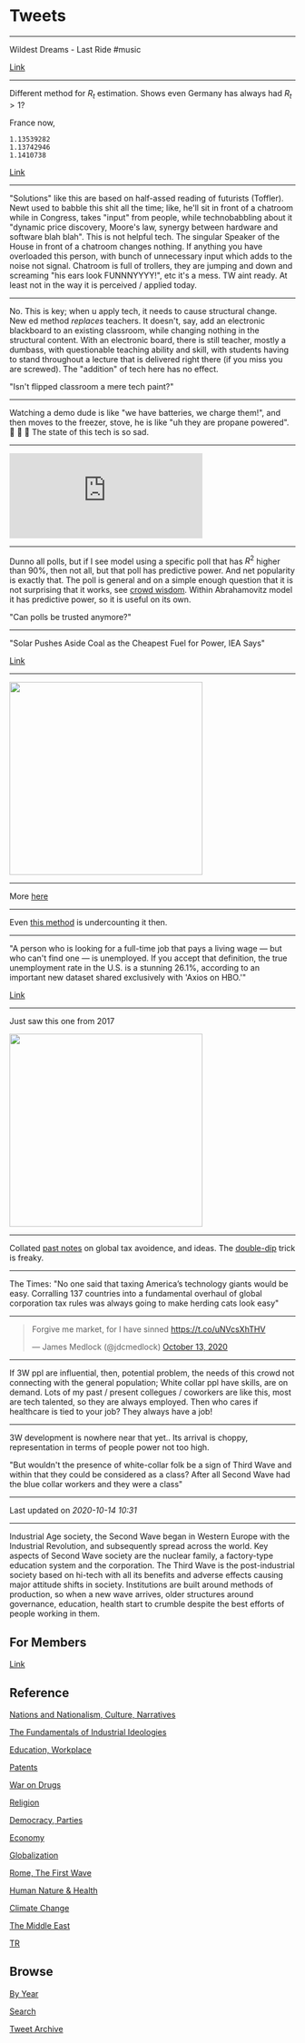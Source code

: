 # Tweets

---

Wildest Dreams - Last Ride \#music

[Link](https://youtu.be/C-MIbOs34_g)

---

Different method for $R_t$ estimation. Shows even Germany has always
had $R_t > 1$?

France now,

```
1.13539282
1.13742946
1.1410738
```

[Link](2020/02/corona.md#Rt)

---

"Solutions" like this are based on half-assed reading of futurists
(Toffler). Newt used to babble this shit all the time; like, he'll sit
in front of a chatroom while in Congress, takes "input" from people,
while technobabbling about it "dynamic price discovery, Moore's law,
synergy between hardware and software blah blah". This is not helpful
tech. The singular Speaker of the House in front of a chatroom changes
nothing. If anything you have overloaded this person, with bunch of
unnecessary input which adds to the noise not signal. Chatroom is full
of trollers, they are jumping and down and screaming "his ears look
FUNNNYYYY!", etc it's a mess. TW aint ready. At least not in the way
it is perceived / applied today.

---

No. This is key; when u apply tech, it needs to cause structural
change. New ed method *replaces* teachers. It doesn't, say, add an
electronic blackboard to an existing classroom, while changing nothing
in the structural content. With an electronic board, there is still
teacher, mostly a dumbass, with questionable teaching ability and
skill, with students having to stand throughout a lecture that is
delivered right there (if you miss you are screwed). The "addition" of
tech here has no effect.

"Isn't flipped classroom a mere tech paint?"

---

Watching a demo dude is like "we have batteries, we charge them!", and
then moves to the freezer, stove, he is like "uh they are propane
powered". 🤣 🤣 🤣 The state of this tech is so sad.

---

<iframe width="340" src="https://www.youtube.com/embed/nkFdOb50rg0" frameborder="0" allow="accelerometer; autoplay; clipboard-write; encrypted-media; gyroscope; picture-in-picture" allowfullscreen></iframe>

---

Dunno all polls, but if I see model using a specific poll that has
$R^2$ higher than 90%, then not all, but that poll has predictive
power. And net popularity is exactly that. The poll is general and on
a simple enough question that it is not surprising that it works, see
[crowd wisdom](2020/07/crowd-wisdom.md). Within Abrahamovitz model it
has predictive power, so it is useful on its own.

"Can polls be trusted anymore?"

---

"Solar Pushes Aside Coal as the Cheapest Fuel for Power, IEA Says"

[Link](https://www.bloomberg.com/news/articles/2020-10-13/solar-pushes-aside-coal-as-the-favorite-fuel-for-power-iea-says)

---

<img width="340" src="https://pbs.twimg.com/media/EkOmATjWkAUKunD?format=jpg&name=small"/>

---

More [here](https://www.lisep.org/)

---

Even [this method](2019/05/stats.md#unempl) is undercounting it then.

---

"A person who is looking for a full-time job that pays a living wage —
but who can't find one — is unemployed. If you accept that definition,
the true unemployment rate in the U.S. is a stunning 26.1%, according
to an important new dataset shared exclusively with 'Axios on HBO.'"

[Link](https://www.axios.com/americas-true-unemployment-rate-6e34decb-c274-4feb-a4af-ffac8cf5840d.html)

---

Just saw this one from 2017

<img width="340" src="https://muratk3n.github.io/thirdwave/en/2017/10/DK5EzC2X0AApM-b.jpg"/>

---

Collated [past notes](2017/10/tax-avoidence-tricks.md) on global tax
avoidence, and ideas. The
[double-dip](2017/10/tax-avoidence-tricks.md#doubleDip) trick is
freaky.

---

The Times: "No one said that taxing America’s technology giants would
be easy. Corralling 137 countries into a fundamental overhaul of
global corporation tax rules was always going to make herding cats
look easy"

---

<blockquote class="twitter-tweet"><p lang="en" dir="ltr">Forgive me market, for I have sinned <a href="https://t.co/uNVcsXhTHV">https://t.co/uNVcsXhTHV</a></p>&mdash; James Medlock (@jdcmedlock) <a href="https://twitter.com/jdcmedlock/status/1316052977107386368?ref_src=twsrc%5Etfw">October 13, 2020</a></blockquote> <script async src="https://platform.twitter.com/widgets.js" charset="utf-8"></script>

---

If 3W ppl are influential, then, potential problem, the needs of this
crowd not connecting with the general population; White collar ppl
have skills, are on demand. Lots of my past / present collegues /
coworkers are like this, most are tech talented, so they are always
employed. Then who cares if healthcare is tied to your job? They
always have a job!

---

3W development is nowhere near that yet.. Its arrival is choppy,
representation in terms of people power not too high.

"But wouldn't the presence of white-collar folk be a sign of Third
Wave and within that they could be considered as a class? After all
Second Wave had the blue collar workers and they were a class"

---

Last updated on *2020-10-14 10:31*

---

Industrial Age society, the Second Wave began in Western Europe with
the Industrial Revolution, and subsequently spread across the
world. Key aspects of Second Wave society are the nuclear family, a
factory-type education system and the corporation. The Third Wave is
the post-industrial society based on hi-tech with all its benefits and
adverse effects causing major attitude shifts in society. Institutions
are built around methods of production, so when a new wave arrives,
older structures around governance, education, health start to crumble
despite the best efforts of people working in them.

## For Members

[Link](https://thirdwave-members.herokuapp.com)

## Reference

[Nations and Nationalism, Culture, Narratives](/2013/02/nations-and-nationalism.md)

[The Fundamentals of Industrial Ideologies](/2011/04/fundamentals-of-industrial-ideologies.md)

[Education, Workplace](2017/09/education-workplace.md)

[Patents](/2018/09/patents.md)

[War on Drugs](/2019/11/war-on-drugs.md)

[Religion](/2015/04/god-religion.md)

[Democracy, Parties](/2016/11/democracy.md)

[Economy](/2018/05/economy.md)

[Globalization](/2018/09/globalization.md)

[Rome, The First Wave](/2017/12/rome.md)

[Human Nature & Health](/2020/07/human-nature.md)

[Climate Change](/2018/12/climate.md)

[The Middle East](/2019/07/middleeast.md)

[TR](../tr)

## Browse

[By Year](years.md)

[Search](search.html)

[Tweet Archive](/tweets/README.md)



